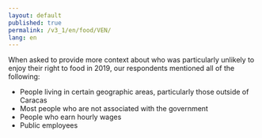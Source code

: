 ```yaml
---
layout: default
published: true
permalink: /v3_1/en/food/VEN/
lang: en
---
```

When asked to provide more context about who was particularly unlikely to enjoy their right to food in 2019, our respondents mentioned all of the following:

-	People living in certain geographic areas, particularly those outside of Caracas
-	Most people who are not associated with the government
-	People who earn hourly wages
-	Public employees
